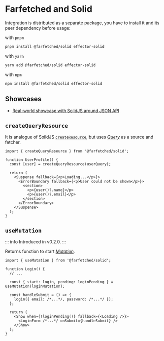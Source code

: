 # Farfetched and Solid

Integration is distributed as a separate package, you have to install it and its peer dependency before usage:

with `pnpm`

```sh
pnpm install @farfetched/solid effector-solid
```

with `yarn`

```sh
yarn add @farfetched/solid effector-solid
```

with `npm`

```sh
npm install @farfetched/solid effector-solid
```

## Showcases

- [Real-world showcase with SolidJS around JSON API](https://github.com/igorkamyshev/farfetched/tree/master/apps/showcase/solid-real-world-rick-morty/)

## `createQueryResource`

It is analogue of SoildJS [`createResource`](https://www.solidjs.com/docs/latest/api#createresource), but uses [_Query_](/api/primitives/query) as a source and fetcher.

```tsx
import { createQueryResource } from '@farfetched/solid';

function UserProfile() {
  const [user] = createQueryResource(userQuery);

  return (
    <Suspense fallback={<p>Loading...</p>}>
      <ErrorBoundary fallback={<p>User could not be shown</p>}>
        <section>
          <p>{user()?.name}</p>
          <p>{user()?.email}</p>
        </section>
      </ErrorBoundary>
    </Suspense>
  );
}
```

## `useMutation`

::: info
Introduced in v0.2.0.
:::

Returns function to start [_Mutation_](/api/primitives/mutation).

```tsx
import { useMutation } from '@farfetched/solid';

function Login() {
  // ...

  const { start: login, pending: loginPending } = useMutation(loginMutation);

  const handleSubmit = () => {
    login({ email: /*...*/, password: /*...*/ });
  };

  return (
    <Show when={!loginPending()} fallback={<Loading />}>
      <LoginForm /*...*/ onSubmit={handleSubmit} />
    </Show>
  );
}
```

